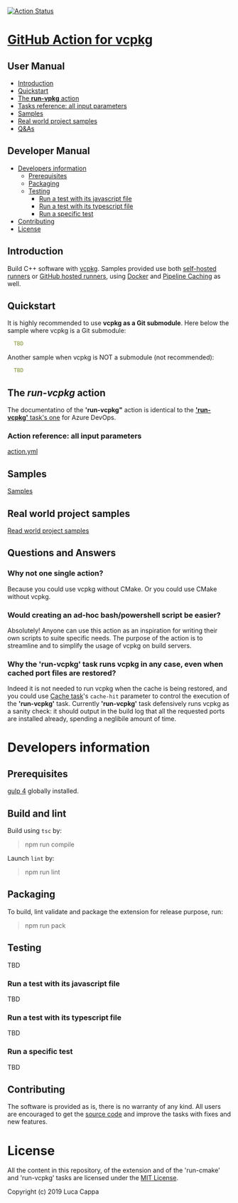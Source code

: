 [![Action Status](https://github.com/lukka/run-vcpkg/workflows/build/badge.svg)](https://github.com/lukka/run-vcpkg/actions)

# [GitHub Action for vcpkg](https://marketplace.github.com/items?itemName=lucappa.cmake-ninja-vcpkg-tasks)

 ## User Manual
 * [Introduction](#intro)
 * [Quickstart](#quickstart)
 * [The <strong>run-vpkg</strong> action](#run-vcpkg)
 * [Tasks reference: all input parameters](#reference)
 * [Samples](#samples)
 * [Real world project samples](#realworldprojects)
 * [Q&As](#faqs)

 ## Developer Manual
 * [Developers information](#developers-information)
   * [Prerequisites](#prerequisites)
   * [Packaging](#packaging)
   * [Testing](#testing)
     * [Run a test with its javascript file](#run-a-test-with-its-javascript-file)
     * [Run a test with its typescript file](#run-a-test-with-its-typescript-file)
     * [Run a specific test](#run-a-specific-test)
  * [Contributing](#contributing)
  * [License](#license)

## <a id='intro'>Introduction</a>

Build C++ software with [vcpkg](https://github.com/microsoft/vcpkg). Samples provided use both [self-hosted runners](https://help.github.com/en/actions/automating-your-workflow-with-github-actions/about-self-hosted-runners) or [GitHub hosted runners](https://help.github.com/en/actions/automating-your-workflow-with-github-actions/virtual-environments-for-github-hosted-runners), using [Docker](https://www.docker.com/) and [Pipeline Caching](https://help.github.com/en/actions/automating-your-workflow-with-github-actions/caching-dependencies-to-speed-up-workflows) as well.

## <a id='quickstart'>Quickstart</a>

It is highly recommended to use __vcpkg as a Git submodule__. Here below the sample where vcpkg is a Git submodule:

```yaml
  TBD
```

Another sample when vcpkg is NOT a submodule (not recommended):


```yaml
  TBD
```

## <a id='run-vcpkg'>The ***run-vcpkg*** action</a>

The documentatino of the **'run-vcpkg"** action is identical to the [**'run-vcpkg'** task's one](https://github.com/lukka/CppBuildTasks/blob/master/README.md#runvcpkg
) for Azure DevOps.


### <a id='reference'>Action reference: all input parameters</a>

[action.yml](https://github.com/lukka/run-vcpkg-action/action.yml)

## <a id="samples">Samples</a>

[Samples](https://github.com/lukka/CppBuildTasks/blob/master/README.md#samples)

## <a id='realworldprojects'>Real world project samples</a>

[Read world project samples](https://github.com/lukka/CppBuildTasks/blob/master/README.md#realworldprojects)

## <a id='faqs'>Questions and Answers</a>

### Why not one single action?

Because you could use vcpkg without CMake. Or you could use CMake without vcpkg.

### Would creating an ad-hoc bash/powershell script be easier?

Absolutely! Anyone can use this action as an inspiration for writing their own scripts to suite specific needs.
The purpose of the action is to streamline and to simplify the usage of vcpkg on build servers.

### Why the **'run-vcpkg'** task runs vcpkg in any case, even when cached port files are restored?

Indeed it is not needed to run vcpkg when the cache is being restored, and you could use [Cache task](https://github.com/actions/cache)'s  `cache-hit` parameter to control the execution of the **'run-vcpkg'** task. Currently **'run-vcpkg'** task defensively runs vcpkg as a sanity check: it should output in the build log that all the requested ports are installed already, spending a neglibile amount of time.


# Developers information

## Prerequisites
[gulp 4](https://www.npmjs.com/package/gulp4) globally installed.

## Build and lint
Build using `tsc` by:

 > npm run compile

Launch `lint` by:

 > npm run lint

## Packaging
To build, lint validate and package the extension for release purpose, run:

  > npm run pack

## Testing

TBD

### Run a test with its javascript file

TBD

### Run a test with its typescript file

TBD

### Run a specific test

TBD

## <a id='contributing'>Contributing</a>

The software is provided as is, there is no warranty of any kind. All users are encouraged to get the [source code](https://github.com/lukka/run-vcpkg) and improve the tasks with fixes and new features.

# License
All the content in this repository, of the extension and of the 'run-cmake' and 'run-vcpkg' tasks are licensed under the [MIT License](LICENSE.txt).

Copyright (c) 2019 Luca Cappa
